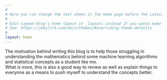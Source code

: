 ```yaml
---
#
# Here you can change the text shown in the Home page before the Latest Posts section.
#
# Edit cayman-blog's home layout in _layouts instead if you wanna make some changes
# See: https://jekyllrb.com/docs/themes/#overriding-theme-defaults
#
layout: home
---
```


The motivation behind writing this blog is to help those struggling in understanding the mathematics behind some machine learning algorithms and statistical concepts as a student like me. <br>
What is more, this is also a good way to review as well as explain things to everyone as a means to push myself to understand the concepts better.